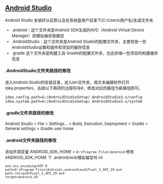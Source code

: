 ## [Android Studio]()

<font size="2">

Android Studio 安装好以后默认会在系统盘用户目录下(C:\Users\用户名\)生成文件夹
* .android：这个文件夹是Android SDK生成的AVD（Android Virtual Device Manager）即模拟器存放路径
* .AndroidStudio：这个文件夹是Android Studio的配置文件夹，主要存放一些AndroidStudio设置和插件和项目的缓存信息
* .gradle 这个文件夹是构建工具 Gradle的配置文件夹，也会存储一些项目的构建缓存信息

</font>

#### .AndroidStudio文件夹路径的修改

<font size="2">进入Android Studio的安装目录，进入bin文件夹，用文本编辑软件打开idea.properties，去掉以下两项的注释符号#，修改对应的路径为新路径即可。</font>

```
idea.config.path=G:/AndroidStudioSetup/.AndroidStudio3.x/config
idea.system.path=G:/AndroidStudioSetup/.AndroidStudio3.x/system
```

#### .gradle文件夹路径的修改

<font size="2">

Android Studio > File > Settings... > Build, Execution, Deployment > Gradle > General settings > Gradle user home

</font>

#### .android文件夹路径的修改

<font size="2">

添加环境变量 ANDROID_SDK_HOME = `D:\Program Files\Android`
修改 ANDROID_SDK_HOME 下 .android/avd/模拟器型号.ini

```
avd.ini.encoding=UTF-8
path=D:\Program Files\Android\.android\avd\Pixel_2_API_29.avd
path.rel=avd\Pixel_2_API_29.avd
target=android-29
```

</font>